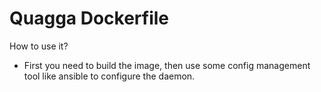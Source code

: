 Quagga Dockerfile
=================

How to use it?

 * First you need to build the image, then use some config management
   tool like ansible to configure the daemon.
